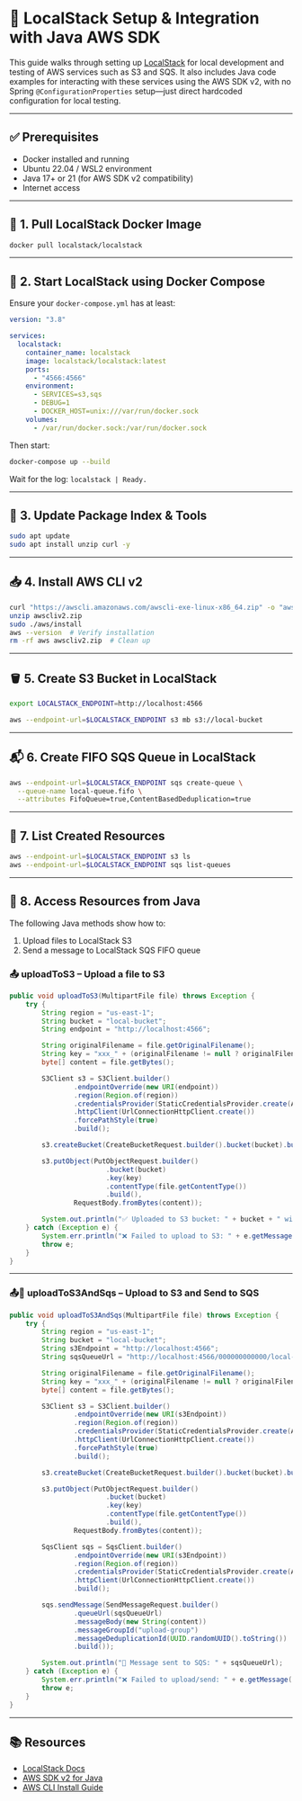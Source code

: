 # 🧪 LocalStack Setup & Integration with Java AWS SDK

This guide walks through setting up [LocalStack](https://localstack.cloud/) for local development and testing of AWS services such as S3 and SQS. It also includes Java code examples for interacting with these services using the AWS SDK v2, with no Spring `@ConfigurationProperties` setup—just direct hardcoded configuration for local testing.

---

## ✅ Prerequisites

- Docker installed and running
- Ubuntu 22.04 / WSL2 environment
- Java 17+ or 21 (for AWS SDK v2 compatibility)
- Internet access

---

## 🔧 1. Pull LocalStack Docker Image

```bash
docker pull localstack/localstack
```

---

## 🚀 2. Start LocalStack using Docker Compose

Ensure your `docker-compose.yml` has at least:

```yaml
version: "3.8"

services:
  localstack:
    container_name: localstack
    image: localstack/localstack:latest
    ports:
      - "4566:4566"
    environment:
      - SERVICES=s3,sqs
      - DEBUG=1
      - DOCKER_HOST=unix:///var/run/docker.sock
    volumes:
      - /var/run/docker.sock:/var/run/docker.sock
```

Then start:

```bash
docker-compose up --build
```

Wait for the log: `localstack | Ready.`

---

## 🔁 3. Update Package Index & Tools

```bash
sudo apt update
sudo apt install unzip curl -y
```

---

## 📥 4. Install AWS CLI v2

```bash
curl "https://awscli.amazonaws.com/awscli-exe-linux-x86_64.zip" -o "awscliv2.zip"
unzip awscliv2.zip
sudo ./aws/install
aws --version  # Verify installation
rm -rf aws awscliv2.zip  # Clean up
```

---

## 🪣 5. Create S3 Bucket in LocalStack

```bash
export LOCALSTACK_ENDPOINT=http://localhost:4566

aws --endpoint-url=$LOCALSTACK_ENDPOINT s3 mb s3://local-bucket
```

---

## 📬 6. Create FIFO SQS Queue in LocalStack

```bash
aws --endpoint-url=$LOCALSTACK_ENDPOINT sqs create-queue \
  --queue-name local-queue.fifo \
  --attributes FifoQueue=true,ContentBasedDeduplication=true
```

---

## 📂 7. List Created Resources

```bash
aws --endpoint-url=$LOCALSTACK_ENDPOINT s3 ls
aws --endpoint-url=$LOCALSTACK_ENDPOINT sqs list-queues
```

---

## 🔗 8. Access Resources from Java 

The following Java methods show how to:

1. Upload files to LocalStack S3
2. Send a message to LocalStack SQS FIFO queue


### 📤 uploadToS3 – Upload a file to S3

```java
public void uploadToS3(MultipartFile file) throws Exception {
    try {
        String region = "us-east-1";
        String bucket = "local-bucket";
        String endpoint = "http://localhost:4566";

        String originalFilename = file.getOriginalFilename();
        String key = "xxx_" + (originalFilename != null ? originalFilename : "unnamed");
        byte[] content = file.getBytes();

        S3Client s3 = S3Client.builder()
                .endpointOverride(new URI(endpoint))
                .region(Region.of(region))
                .credentialsProvider(StaticCredentialsProvider.create(AwsBasicCredentials.create("test", "test")))
                .httpClient(UrlConnectionHttpClient.create())
                .forcePathStyle(true)
                .build();

        s3.createBucket(CreateBucketRequest.builder().bucket(bucket).build());

        s3.putObject(PutObjectRequest.builder()
                        .bucket(bucket)
                        .key(key)
                        .contentType(file.getContentType())
                        .build(),
                RequestBody.fromBytes(content));

        System.out.println("✅ Uploaded to S3 bucket: " + bucket + " with key: " + key);
    } catch (Exception e) {
        System.err.println("❌ Failed to upload to S3: " + e.getMessage());
        throw e;
    }
}
```

---

### 📤📨 uploadToS3AndSqs – Upload to S3 and Send to SQS

```java
public void uploadToS3AndSqs(MultipartFile file) throws Exception {
    try {
        String region = "us-east-1";
        String bucket = "local-bucket";
        String s3Endpoint = "http://localhost:4566";
        String sqsQueueUrl = "http://localhost:4566/000000000000/local-queue.fifo";

        String originalFilename = file.getOriginalFilename();
        String key = "xxx_" + (originalFilename != null ? originalFilename : "unnamed");
        byte[] content = file.getBytes();

        S3Client s3 = S3Client.builder()
                .endpointOverride(new URI(s3Endpoint))
                .region(Region.of(region))
                .credentialsProvider(StaticCredentialsProvider.create(AwsBasicCredentials.create("test", "test")))
                .httpClient(UrlConnectionHttpClient.create())
                .forcePathStyle(true)
                .build();

        s3.createBucket(CreateBucketRequest.builder().bucket(bucket).build());

        s3.putObject(PutObjectRequest.builder()
                        .bucket(bucket)
                        .key(key)
                        .contentType(file.getContentType())
                        .build(),
                RequestBody.fromBytes(content));

        SqsClient sqs = SqsClient.builder()
                .endpointOverride(new URI(s3Endpoint))
                .region(Region.of(region))
                .credentialsProvider(StaticCredentialsProvider.create(AwsBasicCredentials.create("test", "test")))
                .httpClient(UrlConnectionHttpClient.create())
                .build();

        sqs.sendMessage(SendMessageRequest.builder()
                .queueUrl(sqsQueueUrl)
                .messageBody(new String(content))
                .messageGroupId("upload-group")
                .messageDeduplicationId(UUID.randomUUID().toString())
                .build());

        System.out.println("📨 Message sent to SQS: " + sqsQueueUrl);
    } catch (Exception e) {
        System.err.println("❌ Failed to upload/send: " + e.getMessage());
        throw e;
    }
}
```

---

## 📚 Resources

- [LocalStack Docs](https://docs.localstack.cloud/)
- [AWS SDK v2 for Java](https://docs.aws.amazon.com/sdk-for-java/latest/developer-guide/home.html)
- [AWS CLI Install Guide](https://docs.aws.amazon.com/cli/latest/userguide/install-cliv2-linux.html)